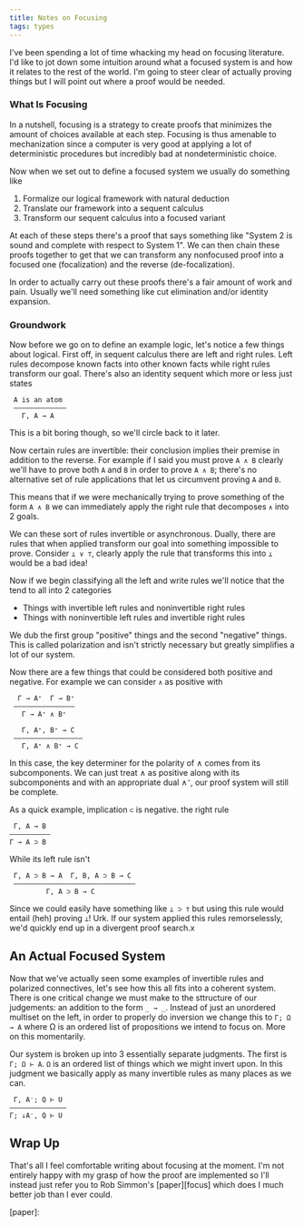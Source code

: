 ```yaml
---
title: Notes on Focusing
tags: types
---
```


I've been spending a lot of time whacking my head on focusing
literature. I'd like to jot down some intuition around what a focused
system is and how it relates to the rest of the world. I'm going to
steer clear of actually proving things but I will point out where a
proof would be needed.

### What Is Focusing

In a nutshell, focusing is a strategy to create proofs that minimizes
the amount of choices available at each step. Focusing is thus
amenable to mechanization since a computer is very good at applying a
lot of deterministic procedures but incredibly bad at nondeterministic
choice.

Now when we set out to define a focused system we usually do something like

 1. Formalize our logical framework with natural deduction
 2. Translate our framework into a sequent calculus
 3. Transform our sequent calculus into a focused variant

At each of these steps there's a proof that says something like
"System 2 is sound and complete with respect to System 1". We can then
chain these proofs together to get that we can transform any
nonfocused proof into a focused one (focalization) and the reverse
(de-focalization).

In order to actually carry out these proofs there's a fair amount of
work and pain. Usually we'll need something like cut elimination
and/or identity expansion.

### Groundwork

Now before we go on to define an example logic, let's notice a few
things about logical. First off, in sequent calculus there are left
and right rules. Left rules decompose known facts into other known
facts while right rules transform our goal. There's also an identity
sequent which more or less just states

     A is an atom
     —————————————
       Γ, A → A

This is a bit boring though, so we'll circle back to it later.

Now certain rules are invertible: their conclusion implies their
premise in addition to the reverse. For example if I said you must
prove `A ∧ B` clearly we'll have to prove both `A` and `B` in order to
prove `A ∧ B`; there's no alternative set of rule applications that
let us circumvent proving `A` and `B`.

This means that if we were mechanically trying to prove something of
the form `A ∧ B` we can immediately apply the right rule that
decomposes `∧` into 2 goals.

We can these sort of rules invertible or asynchronous. Dually, there
are rules that when applied transform our goal into something
impossible to prove. Consider `⊥ ∨ ⊤`, clearly apply the rule that
transforms this into `⊥` would be a bad idea!

Now if we begin classifying all the left and write rules we'll notice
that the tend to all into 2 categories

 - Things with invertible left rules and noninvertible right rules
 - Things with noninvertible left rules and invertible right rules

We dub the first group "positive" things and the second "negative"
things. This is called polarization and isn't strictly necessary but
greatly simplifies a lot of our system.

Now there are a few things that could be considered both positive and
negative. For example we can consider `∧` as positive with

      Γ → A⁺  Γ → B⁺
     ———————————————
       Γ → A⁺ ∧ B⁺

       Γ, A⁺, B⁺ → C
     —————————————————
       Γ, A⁺ ∧ B⁺ → C

In this case, the key determiner for the polarity of ∧ comes from its
subcomponents. We can just treat ∧ as positive along with its
subcomponents and with an appropriate dual ∧⁻, our proof system will
still be complete.

As a quick example, implication `⊂` is negative. the right rule

     Γ, A → B
    ——————————
    Γ → A ⊃ B

While its left rule isn't

     Γ, A ⊃ B → A  Γ, B, A ⊃ B → C
     ——————————————————————————————
             Γ, A ⊃ B → C

Since we could easily have something like `⊥ ⊃ ⊤` but using this rule
would entail (heh) proving `⊥`! Urk. If our system applied this rules
remorselessly, we'd quickly end up in a divergent proof search.x

## An Actual Focused System

Now that we've actually seen some examples of invertible rules and
polarized connectives, let's see how this all fits into a coherent
system. There is one critical change we must make to the sttructure of
our judgements: an addition to the form `_ → _`. Instead of just an
unordered multiset on the left, in order to properly do inversion we
change this to `Γ; Ω → A` where Ω is an ordered list of propositions
we intend to focus on. More on this momentarily.

Our system is broken up into 3 essentially separate judgments. The
first is `Γ; Ω ⊢ A`. `Ω` is an ordered list of things which we might
invert upon. In this judgment we basically apply as many invertible
rules as many places as we can.

     Γ, A⁻; Q ⊢ U
    ——————————————
    Γ; ↓A⁻, Q ⊢ U

## Wrap Up

That's all I feel comfortable writing about focusing at the
moment. I'm not entirely happy with my grasp of how the proof are
implemented so I'll instead just refer you to Rob Simmon's
[paper][focus] which does I much better job than I ever could.


[paper]:
